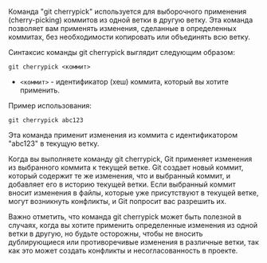 Команда "git cherrypick" используется для выборочного применения (cherry-picking) коммитов из одной ветки в другую ветку. Эта команда позволяет вам применять изменения, сделанные в определенных коммитах, без необходимости копировать или объединять всю ветку.

Синтаксис команды git cherrypick выглядит следующим образом:

```
git cherrypick <коммит>
```

- `<коммит>` - идентификатор (хеш) коммита, который вы хотите применить.

Пример использования:

```
git cherrypick abc123
```

Эта команда применит изменения из коммита с идентификатором "abc123" в текущую ветку.

Когда вы выполняете команду git cherrypick, Git применяет изменения из выбранного коммита к текущей ветке. Git создает новый коммит, который содержит те же изменения, что и выбранный коммит, и добавляет его в историю текущей ветки. Если выбранный коммит вносит изменения в файлы, которые уже присутствуют в текущей ветке, могут возникнуть конфликты, и Git попросит вас разрешить их.

Важно отметить, что команда git cherrypick может быть полезной в случаях, когда вы хотите применить определенные изменения из одной ветки в другую, но будьте осторожны, чтобы не вносить дублирующиеся или противоречивые изменения в различные ветки, так как это может создать конфликты и несогласованность в проекте.